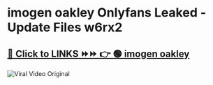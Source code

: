 
 # imogen oakley Onlyfans Leaked - Update Files w6rx2

## <h2><a href="https://clipsfans.com/imogen_oakley&ref=git">🔗 Click to LINKS ⏩⏩ 👉 🟢 imogen oakley </a></h2>

<a href="https://clipsfans.com/imogen_oakley&ref=git" rel="nofollow" data-target="animated-image.originalLink"><img src="https://i.ibb.co.com/xMMVF88/686577567.gif" alt="Viral Video Original" style="max-width: 100%; display: inline-block;" data-target="animated-image.originalImage"></a>

